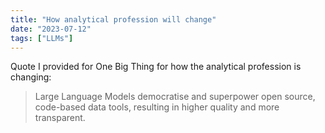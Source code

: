 ```yaml
---
title: "How analytical profession will change"
date: "2023-07-12"
tags: ["LLMs"]
---
```


Quote I provided for One Big Thing for how the analytical profession is changing:

> Large Language Models democratise and superpower open source, code-based data tools, resulting in higher quality and more transparent.
